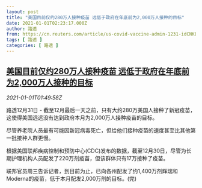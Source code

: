 ```yaml
---
layout: post
title: "美国目前仅约280万人接种疫苗 远低于政府在年底前为2,000万人接种的目标"
date: 2021-01-01T02:23:17.000Z
author: 路透
from: https://cn.reuters.com/article/us-covid-vaccine-admin-1231-idCNKBS2961YD
tags: [ 路透 ]
categories: [ 路透 ]
---
```

<!--1609467797000-->
[美国目前仅约280万人接种疫苗 远低于政府在年底前为2,000万人接种的目标](https://cn.reuters.com/article/us-covid-vaccine-admin-1231-idCNKBS2961YD)
------

<div>
<div><i>2021-01-01T01:49:58Z</i></div><p>路透12月31日 - 截至12月最后一天之前，只有大约280万美国人接种了新冠疫苗，这使得美国远远没有达到政府本月为2,000万人接种疫苗的目标。</p><p>尽管养老院人员最有可能因新冠病毒死亡，但给他们接种疫苗的速度甚至比其他第一批接种人群更慢。</p><p>根据美国联邦疾病控制和预防中心(CDC)发布的数据，截至12月30日，尽管为长期护理机构人员配发了220万剂疫苗，但该群体只有17万接种了疫苗。</p><p>联邦官员周三告诉记者，到目前为止，已向各州配发了约1,400万剂辉瑞和Moderna的疫苗，低于本月配发2,000万剂的目标。(完)</p>
</div>

